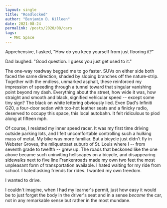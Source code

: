 ```yaml
---
layout: single
title: "Roadlocked"
author: "Benjamin D. Killeen"
date: 2021-08-24
permalink: /posts/2020/08/cars
tags:
  - MWC Space
---
```


Apprehensive, I asked, "How do you keep yourself from just flooring it?"

Dad laughed. "Good question. I guess you just get used to it."

The one-way roadway begged me to go faster. SUVs on either side both faced the same direction, shaded by sloping branches off the nature-strip. Together with the endless, unmarked asphalt, these reinforced my impression of speeding through a tunnel toward that singular vanishing point beyond my dash. Everything about the street, how wide it was, how straight and smooth and black, signified vehicular speed -- except some tiny sign? The black on white lettering obviously lied. Even Dad's Infiniti G20, a four-door sedan with too-hot leather seats and a finicky radio, deserved to occupy this space, this local autobahn. It felt ridiculous to plod along at fifteen mph.

Of course, I resisted my inner speed racer. It was my first time driving outside parking lots, and I felt uncomfortable controlling such a hulking mass of metal. My bike was more familiar. But a bicycle just didn't fly in Webster Groves, the milquetoast suburb of St. Louis where I -- from seventh grade to twelfth -- grew up. The roads that beckoned like the one above became such uninviting hellscapes on a bicycle, and disappearing sidewalks next to five line Frankenroads made my own two feet the most unpleasant form of transportation available. I hated waiting for my ride from school. I hated asking friends for rides. I wanted my own freedom.

I wanted to drive.

I couldn't imagine, when I had my learner's permit, just how easy it would be to just forget the body in the driver's seat and in a sense _become_ the car, not in any remarkable sense but rather in the most mundane.

<!-- The car is not a pretty thing. It preys upon our cities like a parasitic worm inhabiting the small intestine. Voracious, it consumes the avenues. It gobbles up the undigested promenades and puts up strip malls in their place. We tell ourselves, "It's so convenient," starving on our long commutes. "At least we have our podcasts," while the worm grows fat with traffic. We think to sate the beast with interstates and extra lanes, connecting far-flung, fat-cat enclaves to the emaciated inner cities around which they base their whole existence. Yet the car is never satisfied. It -->

<!-- We believe in its necessity. We worship at the car. -->

<!-- There are no walkers on the sidewalk -->
<!-- No runners on the trail -->
<!-- There are no bikers on the bike lane -->
<!-- Is the system doomed to fail? -->

<!-- There are just SUVs on local roads -->
<!-- And treadmills at the gym -->
<!-- We kill ourselves with long commutes -->
<!-- To sing our suburb song. -->
